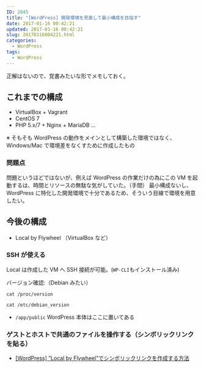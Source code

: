 ```yaml
---
ID: 2845
title: "[WordPress] 開発環境を見直して最小構成を目指す"
date: 2017-01-16 00:42:21
updated: 2017-01-16 00:42:21
slug: 20170116004221.html
categories:
  - WordPress
tags:
  - WordPress
---
```


正解はないので、覚書みたいな形でメモしておく。

<!--more-->

## これまでの構成

- VirtualBox + Vagrant
- CentOS 7
- PHP 5.x/7 + Nginx + MariaDB ...

※ そもそも WordPress の動作をメインとして構築した環境ではなく、Windows/Mac で環境差をなくすために作成したもの

### 問題点

問題というほどではないが、例えば WordPress の作業だけの為にこの VM を起動するは、時間とリソースの無駄な気がしていた。（手間）
最小構成ないし、WordPress に特化した開発環境で十分であるため、そういう目線で環境を用意したい。

## 今後の構成

- Local by Flywheel （VirtualBox など）

### SSH が使える

Local は作成した VM へ SSH 接続が可能。(`WP-CLI`もインストール済み)

バージョン確認:（Debian みたい）

```language-bash
cat /proc/version
```

```language-bash
cat /etc/debian_version
```

- `/app/public`
  WordPress 本体はここに置いてある

### ゲストとホストで共通のファイルを操作する（シンボリックリンクを貼る）

- [[WordPress] ”Local by Flywheel”でシンボリックリンクを作成する方法](https://b.0218.jp/20170111005914.html)
